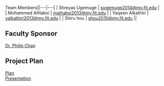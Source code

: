 
Team Members||---|---|
| Shreyas Ugemuge | sugemuge2014@my.fit.edu |
| Mohammed AlHabsi | malhabsi2013@my.fit.edu |
| Yaqeen Alkathiri | yalkathiri2013@my.fit.edu |
| Shiru hou | shou2015@my.fit.edu ||


## Faculty Sponsor 

[Dr. Philip Chan](http://cs.fit.edu/~pkc/) <br>

## Project Plan
[Plan]() <br>
[Presentation]() <br>



